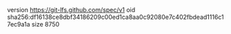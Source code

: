version https://git-lfs.github.com/spec/v1
oid sha256:df16138ce8dbf34186209c00ed1ca8aa0c92080e7c402fbdead1116c17ec9a1a
size 8750

